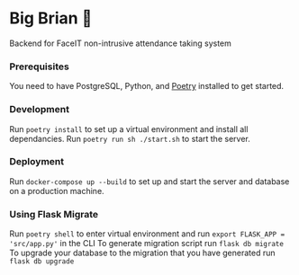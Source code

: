 # Big Brian 🧠
Backend for FaceIT non-intrusive attendance taking system

### Prerequisites 
You need to have PostgreSQL, Python, and [Poetry](https://github.com/python-poetry/poetry) installed to get started.

### Development
Run `poetry install` to set up a virtual environment and install all dependancies. Run `poetry run sh ./start.sh` to start the server.

### Deployment
Run `docker-compose up --build` to set up and start the server and database on a production machine.

### Using Flask Migrate 
Run `poetry shell` to enter virtual environment and run `export FLASK_APP = 'src/app.py'` in the CLI
To generate migration script run `flask db migrate`
To upgrade your database to the migration that you have generated run `flask db upgrade`
